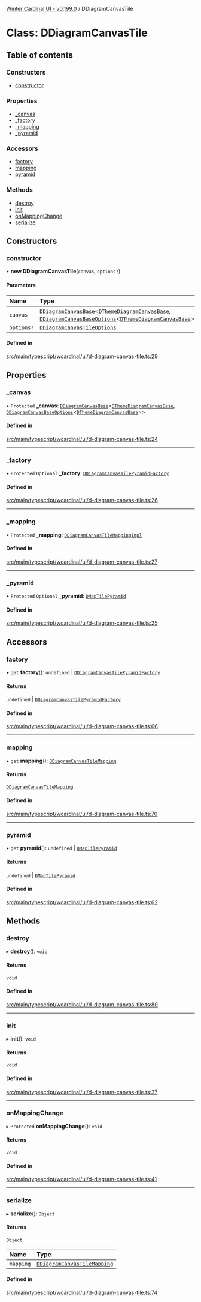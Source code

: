 [Winter Cardinal UI - v0.199.0](../index.md) / DDiagramCanvasTile

# Class: DDiagramCanvasTile

## Table of contents

### Constructors

- [constructor](DDiagramCanvasTile.md#constructor)

### Properties

- [\_canvas](DDiagramCanvasTile.md#_canvas)
- [\_factory](DDiagramCanvasTile.md#_factory)
- [\_mapping](DDiagramCanvasTile.md#_mapping)
- [\_pyramid](DDiagramCanvasTile.md#_pyramid)

### Accessors

- [factory](DDiagramCanvasTile.md#factory)
- [mapping](DDiagramCanvasTile.md#mapping)
- [pyramid](DDiagramCanvasTile.md#pyramid)

### Methods

- [destroy](DDiagramCanvasTile.md#destroy)
- [init](DDiagramCanvasTile.md#init)
- [onMappingChange](DDiagramCanvasTile.md#onmappingchange)
- [serialize](DDiagramCanvasTile.md#serialize)

## Constructors

### constructor

• **new DDiagramCanvasTile**(`canvas`, `options?`)

#### Parameters

| Name | Type |
| :------ | :------ |
| `canvas` | [`DDiagramCanvasBase`](DDiagramCanvasBase.md)<[`DThemeDiagramCanvasBase`](../interfaces/DThemeDiagramCanvasBase.md), [`DDiagramCanvasBaseOptions`](../interfaces/DDiagramCanvasBaseOptions.md)<[`DThemeDiagramCanvasBase`](../interfaces/DThemeDiagramCanvasBase.md)\>\> |
| `options?` | [`DDiagramCanvasTileOptions`](../interfaces/DDiagramCanvasTileOptions.md) |

#### Defined in

[src/main/typescript/wcardinal/ui/d-diagram-canvas-tile.ts:29](https://github.com/winter-cardinal/winter-cardinal-ui/blob/v0.199.0/src/main/typescript/wcardinal/ui/d-diagram-canvas-tile.ts#L29)

## Properties

### \_canvas

• `Protected` **\_canvas**: [`DDiagramCanvasBase`](DDiagramCanvasBase.md)<[`DThemeDiagramCanvasBase`](../interfaces/DThemeDiagramCanvasBase.md), [`DDiagramCanvasBaseOptions`](../interfaces/DDiagramCanvasBaseOptions.md)<[`DThemeDiagramCanvasBase`](../interfaces/DThemeDiagramCanvasBase.md)\>\>

#### Defined in

[src/main/typescript/wcardinal/ui/d-diagram-canvas-tile.ts:24](https://github.com/winter-cardinal/winter-cardinal-ui/blob/v0.199.0/src/main/typescript/wcardinal/ui/d-diagram-canvas-tile.ts#L24)

___

### \_factory

• `Protected` `Optional` **\_factory**: [`DDiagramCanvasTilePyramidFactory`](../index.md#ddiagramcanvastilepyramidfactory)

#### Defined in

[src/main/typescript/wcardinal/ui/d-diagram-canvas-tile.ts:26](https://github.com/winter-cardinal/winter-cardinal-ui/blob/v0.199.0/src/main/typescript/wcardinal/ui/d-diagram-canvas-tile.ts#L26)

___

### \_mapping

• `Protected` **\_mapping**: [`DDiagramCanvasTileMappingImpl`](DDiagramCanvasTileMappingImpl.md)

#### Defined in

[src/main/typescript/wcardinal/ui/d-diagram-canvas-tile.ts:27](https://github.com/winter-cardinal/winter-cardinal-ui/blob/v0.199.0/src/main/typescript/wcardinal/ui/d-diagram-canvas-tile.ts#L27)

___

### \_pyramid

• `Protected` `Optional` **\_pyramid**: [`DMapTilePyramid`](../interfaces/DMapTilePyramid.md)

#### Defined in

[src/main/typescript/wcardinal/ui/d-diagram-canvas-tile.ts:25](https://github.com/winter-cardinal/winter-cardinal-ui/blob/v0.199.0/src/main/typescript/wcardinal/ui/d-diagram-canvas-tile.ts#L25)

## Accessors

### factory

• `get` **factory**(): `undefined` \| [`DDiagramCanvasTilePyramidFactory`](../index.md#ddiagramcanvastilepyramidfactory)

#### Returns

`undefined` \| [`DDiagramCanvasTilePyramidFactory`](../index.md#ddiagramcanvastilepyramidfactory)

#### Defined in

[src/main/typescript/wcardinal/ui/d-diagram-canvas-tile.ts:66](https://github.com/winter-cardinal/winter-cardinal-ui/blob/v0.199.0/src/main/typescript/wcardinal/ui/d-diagram-canvas-tile.ts#L66)

___

### mapping

• `get` **mapping**(): [`DDiagramCanvasTileMapping`](../interfaces/DDiagramCanvasTileMapping.md)

#### Returns

[`DDiagramCanvasTileMapping`](../interfaces/DDiagramCanvasTileMapping.md)

#### Defined in

[src/main/typescript/wcardinal/ui/d-diagram-canvas-tile.ts:70](https://github.com/winter-cardinal/winter-cardinal-ui/blob/v0.199.0/src/main/typescript/wcardinal/ui/d-diagram-canvas-tile.ts#L70)

___

### pyramid

• `get` **pyramid**(): `undefined` \| [`DMapTilePyramid`](../interfaces/DMapTilePyramid.md)

#### Returns

`undefined` \| [`DMapTilePyramid`](../interfaces/DMapTilePyramid.md)

#### Defined in

[src/main/typescript/wcardinal/ui/d-diagram-canvas-tile.ts:62](https://github.com/winter-cardinal/winter-cardinal-ui/blob/v0.199.0/src/main/typescript/wcardinal/ui/d-diagram-canvas-tile.ts#L62)

## Methods

### destroy

▸ **destroy**(): `void`

#### Returns

`void`

#### Defined in

[src/main/typescript/wcardinal/ui/d-diagram-canvas-tile.ts:80](https://github.com/winter-cardinal/winter-cardinal-ui/blob/v0.199.0/src/main/typescript/wcardinal/ui/d-diagram-canvas-tile.ts#L80)

___

### init

▸ **init**(): `void`

#### Returns

`void`

#### Defined in

[src/main/typescript/wcardinal/ui/d-diagram-canvas-tile.ts:37](https://github.com/winter-cardinal/winter-cardinal-ui/blob/v0.199.0/src/main/typescript/wcardinal/ui/d-diagram-canvas-tile.ts#L37)

___

### onMappingChange

▸ `Protected` **onMappingChange**(): `void`

#### Returns

`void`

#### Defined in

[src/main/typescript/wcardinal/ui/d-diagram-canvas-tile.ts:41](https://github.com/winter-cardinal/winter-cardinal-ui/blob/v0.199.0/src/main/typescript/wcardinal/ui/d-diagram-canvas-tile.ts#L41)

___

### serialize

▸ **serialize**(): `Object`

#### Returns

`Object`

| Name | Type |
| :------ | :------ |
| `mapping` | [`DDiagramCanvasTileMapping`](../interfaces/DDiagramCanvasTileMapping.md) |

#### Defined in

[src/main/typescript/wcardinal/ui/d-diagram-canvas-tile.ts:74](https://github.com/winter-cardinal/winter-cardinal-ui/blob/v0.199.0/src/main/typescript/wcardinal/ui/d-diagram-canvas-tile.ts#L74)
